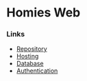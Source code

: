 # Homies Web

### Links
- [Repository](https://github.com/NadieFiind/HomiesWeb)
- [Hosting](https://railway.app/project/b84669a4-824a-4a0f-a85c-7c3cacb7bb36/service/38b2c9c6-cf70-4e49-b5e9-c6777f26e362)
- [Database](https://cloud.mongodb.com/v2/631d6e3995f2d85906188eb6)
- [Authentication](https://console.cloud.google.com/apis/credentials/oauthclient/839918008863-3epf75evpkjl2icbthhvtfh8j73bjht7.apps.googleusercontent.com?project=homiesweb)
